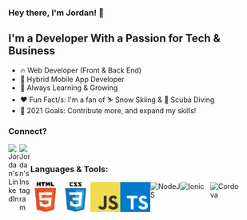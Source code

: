 ### Hey there, I'm Jordan! 👋

## I'm a Developer With a Passion for Tech & Business

- 🔥 Web Developer (Front & Back End)
- 📱 Hybrid Mobile App Developer
- 🌱 Always Learning & Growing
- ❤️ Fun Fact/s: I'm a fan of ⛷️ Snow Skiing & 🤿 Scuba Diving
- 🥅 2021 Goals: Contribute more, and expand my skills!

### Connect?

[<img align="left" alt="Jordan's LinkedIn" width="22px" src="https://cdn.jsdelivr.net/npm/simple-icons@v3/icons/linkedin.svg" />][linkedin]
[<img align="left" alt="Jordan's Instagram" width="22px" src="https://cdn.jsdelivr.net/npm/simple-icons@v3/icons/instagram.svg" />][instagram]

<br/>

### Languages & Tools:

<img align="left" alt="HTML" width="60px" src="https://raw.githubusercontent.com/github/explore/main/topics/html/html.png" />
<img align="left" alt="CSS" width="60px" src="https://raw.githubusercontent.com/github/explore/main/topics/css/css.png" />
<img align="left" alt="Javascript" width="60px" src="https://raw.githubusercontent.com/github/explore/main/topics/javascript/javascript.png" />
<img align="left" alt="Typescript" width="60px" src="https://raw.githubusercontent.com/github/explore/main/topics/typescript/typescript.png" />
<img align="left" alt="NodeJS" width="60px" src="https://i.imgur.com/2hVE2V0.png" />
<img align="left" alt="Ionic" width="60px" src="https://i1.wp.com/ionicacademy.com/wp-content/uploads/2017/06/ionic-logo-portrait.png?ssl=1" />
<img align="left" alt="Cordova" width="60px" src="https://realwear.com/wp-content/uploads/cordova-264x300.jpg" />

<br/>
<br/>

[linkedin]: https://www.linkedin.com/in/jordan-bettridge-490b96170/
[instagram]: https://www.instagram.com/jordan.bettridge/?hl=en
